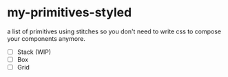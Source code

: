 # my-primitives-styled
a list of primitives using stitches so you don't need to write css to compose your components anymore.

- [ ] Stack (WIP)
- [ ] Box
- [ ] Grid
